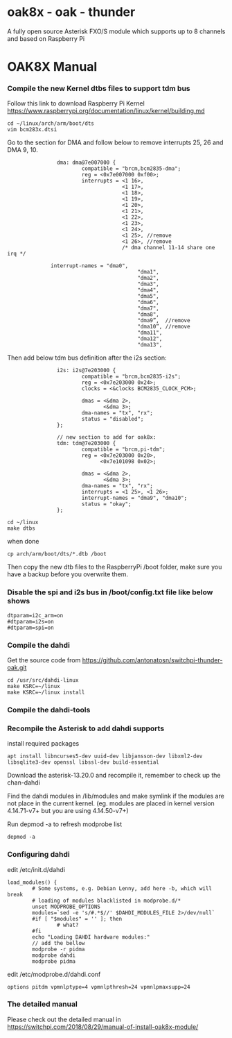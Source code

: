 # oak8x - oak - thunder
A fully open source Asterisk FXO/S module which supports up to 8 channels and based on Raspberry Pi 

# OAK8X Manual
### Compile the new Kernel dtbs files to support tdm bus
Follow this link to download Raspberry Pi Kernel https://www.raspberrypi.org/documentation/linux/kernel/building.md
```shell
cd ~/linux/arch/arm/boot/dts
vim bcm283x.dtsi
```
Go to the section for DMA and follow below to remove interrupts 25, 26 and DMA 9, 10.

```shell
                dma: dma@7e007000 {
                        compatible = "brcm,bcm2835-dma";
                        reg = <0x7e007000 0xf00>;
                        interrupts = <1 16>,
                                     <1 17>,
                                     <1 18>,
                                     <1 19>,
                                     <1 20>,
                                     <1 21>,
                                     <1 22>,
                                     <1 23>,
                                     <1 24>,
                                     <1 25>, //remove
                                     <1 26>, //remove
                                     /* dma channel 11-14 share one irq */
                      
			  interrupt-names = "dma0",
                                          "dma1",
                                          "dma2",
                                          "dma3",
                                          "dma4",
                                          "dma5",
                                          "dma6",
                                          "dma7",
                                          "dma8",
                                          "dma9”,  //remove
                                          "dma10”, //remove
                                          "dma11",
                                          "dma12",
                                          "dma13",
```

Then add below tdm bus definition after the i2s section:

```shell
                i2s: i2s@7e203000 {
                        compatible = "brcm,bcm2835-i2s";
                        reg = <0x7e203000 0x24>;
                        clocks = <&clocks BCM2835_CLOCK_PCM>;

                        dmas = <&dma 2>,
                               <&dma 3>;
                        dma-names = "tx", "rx";
                        status = "disabled";
                };

                // new section to add for oak8x:
                tdm: tdm@7e203000 {
                        compatible = "brcm,pi-tdm";
                        reg = <0x7e203000 0x20>,
                              <0x7e101098 0x02>;

                        dmas = <&dma 2>,
                               <&dma 3>;
                        dma-names = "tx", "rx";
                        interrupts = <1 25>, <1 26>;
                        interrupt-names = "dma9", "dma10";
                        status = "okay";
                };

```
```shell
cd ~/linux
make dtbs
```
when done
```shell
cp arch/arm/boot/dts/*.dtb /boot
```
Then copy the new dtb files to the RaspberryPi /boot folder, make sure you have a backup before you overwrite them.

### Disable the spi and i2s bus in /boot/config.txt file like below shows
```shell
dtparam=i2c_arm=on
#dtparam=i2s=on
#dtparam=spi=on
```

### Compile the dahdi
Get the source code from https://github.com/antonatosn/switchpi-thunder-oak.git
```shell
cd /usr/src/dahdi-linux
make KSRC=~/linux
make KSRC=~/linux install
```

### Compile the dahdi-tools

### Recompile the Asterisk to add dahdi supports
install required packages
```shell
apt install libncurses5-dev uuid-dev libjansson-dev libxml2-dev libsqlite3-dev openssl libssl-dev build-essential
```
Download the asterisk-13.20.0 and recompile it, remember to check up the chan-dahdi

Find the dahdi modules in /lib/modules
and make symlink if the modules are not place in the current kernel. 
(eg. modules are placed in kernel version 4.14.71-v7+ but you are using 4.14.50-v7+)

Run depmod -a to refresh modprobe list
```shell
depmod -a
```

### Configuring dahdi
edit /etc/init.d/dahdi
```shell
load_modules() {
        # Some systems, e.g. Debian Lenny, add here -b, which will break
        # loading of modules blacklisted in modprobe.d/*
        unset MODPROBE_OPTIONS
        modules=`sed -e 's/#.*$//' $DAHDI_MODULES_FILE 2>/dev/null`
        #if [ "$modules" = '' ]; then
                # what?
        #fi
        echo "Loading DAHDI hardware modules:"
		// add the bellow
        modprobe -r pidma
        modprobe dahdi
        modprobe pidma
```

edit /etc/modprobe.d/dahdi.conf
```
options pitdm vpmnlptype=4 vpmnlpthresh=24 vpmnlpmaxsupp=24
```


### The detailed manual
Please check out the detailed manual in https://switchpi.com/2018/08/29/manual-of-install-oak8x-module/

